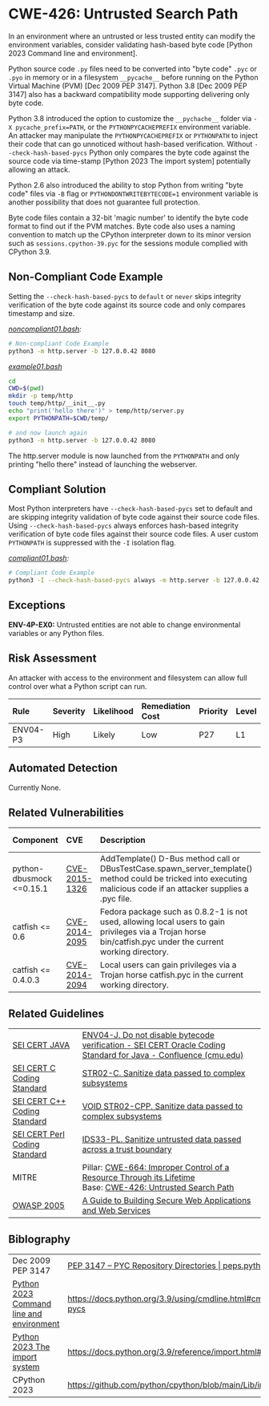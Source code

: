 # CWE-426: Untrusted Search Path

In an environment where an untrusted or less trusted entity can modify the environment variables, consider validating hash-based byte code [Python 2023 Command line and environment].

Python source code `.py`  files need to be converted into "byte code" `.pyc` or `.pyo` in memory or in a filesystem `__pycache__` before running on the Python Virtual Machine (PVM) [Dec 2009 PEP 3147].
Python 3.8 [Dec 2009 PEP 3147] also has a backward compatibility mode supporting delivering only byte code.

Python 3.8 introduced the option to customize the `__pychache__` folder via `-X pycache_prefix=PATH`, or the `PYTHONPYCACHEPREFIX` environment variable. An attacker may manipulate the `PYTHONPYCACHEPREFIX` or `PYTHONPATH` to inject their code that can go unnoticed without hash-based verification. Without `--check-hash-based-pycs` Python only compares the byte code against the source code via time-stamp [Python 2023 The import system] potentially allowing an attack.

Python 2.6 also introduced the ability to stop Python from writing "byte code" files via `-B` flag or `PYTHONDONTWRITEBYTECODE=1` environment variable is another possibility that does not guarantee full protection.

Byte code files contain a 32-bit 'magic number' to identify the byte code format to find out if the PVM matches. Byte code also uses a naming convention to match up the CPython interpreter down to its minor version such as `sessions.cpython-39.pyc` for the sessions module complied with CPython 3.9.

## Non-Compliant Code Example

Setting the `--check-hash-based-pycs` to `default` or `never` skips integrity verification of the byte code against its source code and only compares timestamp and size.

*[noncompliant01.bash](noncompliant01.bash):*

```bash
# Non-compliant Code Example
python3 -m http.server -b 127.0.0.42 8080
```

*[example01.bash](example01.bash)*

```bash
cd
CWD=$(pwd)
mkdir -p temp/http
touch temp/http/__init__.py
echo "print('hello there')" > temp/http/server.py
export PYTHONPATH=$CWD/temp/

# and now launch again
python3 -m http.server -b 127.0.0.42 8080
```

The http.server module is now launched from the `PYTHONPATH` and only printing "hello there" instead of launching the webserver.

## Compliant Solution

Most Python interpreters have `--check-hash-based-pycs` set to default and are skipping integrity validation of byte code against their source code files. Using `--check-hash-based-pycs` always enforces hash-based integrity verification of byte code files against their source code files. A user custom `PYTHONPATH` is suppressed with the `-I` isolation flag.

*[compliant01.bash](compliant01.bash):*

```bash
# Compliant Code Example
python3 -I --check-hash-based-pycs always -m http.server -b 127.0.0.42 8080
```

## Exceptions

**ENV-4P-EX0:** Untrusted entities are not able to change environmental variables or any Python files.

## Risk Assessment

An attacker with access to the environment and filesystem can allow full control over what a Python script can run.

| Rule     | Severity | Likelihood | Remediation Cost | Priority | Level |
|:---------|:---------|:-----------|:-----------------|:---------|:------|
| ENV04-P3 | High     | Likely     | Low              | P27      | L1    |

## Automated Detection

Currently None.

## Related Vulnerabilities

| Component | CVE | Description  | CVSS rating | Comment |
|:----------|:----|:-------------|:------------|:--------|
| python-dbusmock <=0.15.1 | [CVE-2015-1326](https://nvd.nist.gov/vuln/detail/CVE-2015-1326) | AddTemplate() D-Bus method call or DBusTestCase.spawn_server_template() method could be tricked into executing malicious code if an attacker supplies a .pyc file. | 3.x: 8.8 High | |
| catfish <= 0.6           | [CVE-2014-2095](https://nvd.nist.gov/vuln/detail/CVE-2014-2095) | Fedora package such as 0.8.2-1 is not used, allowing local users to gain privileges via a Trojan horse bin/catfish.pyc under the current working directory. | 2.0: 4.6 Med | |
| catfish <= 0.4.0.3       | [CVE-2014-2094](https://nvd.nist.gov/vuln/detail/CVE-2014-2094) | Local users can gain privileges via a Trojan horse catfish.pyc in the current working directory. | 2.0: 4.6 Med | |

## Related Guidelines

|||
|:---|:---|
|[SEI CERT JAVA](https://wiki.sei.cmu.edu/confluence/display/java/SEI+CERT+Oracle+Coding+Standard+for+Java)|[ENV04-J. Do not disable bytecode verification - SEI CERT Oracle Coding Standard for Java - Confluence (cmu.edu)](https://wiki.sei.cmu.edu/confluence/display/java/ENV04-J.+Do+not+disable+bytecode+verification)|
| [SEI CERT C Coding Standard](https://wiki.sei.cmu.edu/confluence/display/c/SEI+CERT+C+Coding+Standard) | [STR02-C. Sanitize data passed to complex subsystems](https://wiki.sei.cmu.edu/confluence/display/c/STR02-C.+Sanitize+data+passed+to+complex+subsystems) |
| [SEI CERT C++ Coding Standard](https://wiki.sei.cmu.edu/confluence/pages/viewpage.action?pageId=88046682) | [VOID STR02-CPP. Sanitize data passed to complex subsystems](https://wiki.sei.cmu.edu/confluence/pages/viewpage.action?pageId=88046726) |
| [SEI CERT Perl Coding Standard](https://wiki.sei.cmu.edu/confluence/display/perl/SEI+CERT+Perl+Coding+Standard) | [IDS33-PL. Sanitize untrusted data passed across a trust boundary](https://wiki.sei.cmu.edu/confluence/display/perl/IDS33-PL.+Sanitize+untrusted+data+passed+across+a+trust+boundary) |
| MITRE | Pillar: [CWE-664: Improper Control of a Resource Through its Lifetime](https://cwe.mitre.org/data/definitions/664.html)<br>Base: [CWE-426: Untrusted Search Path](https://cwe.mitre.org/data/definitions/426.html)|
|[OWASP 2005](https://wiki.sei.cmu.edu/confluence/display/java/Rule+AA.+References#RuleAA.References-OWASP05)|[A Guide to Building Secure Web Applications and Web Services](http://sourceforge.net/projects/owasp/files/Guide/2.0.1/OWASPGuide2.0.1.pdf/download) |

## Biblography

|||
|:---|:---|
|Dec 2009 PEP 3147|[PEP 3147 – PYC Repository Directories \| peps.python.org](https://peps.python.org/pep-3147/)|
|[Python 2023 Command line and environment](https://docs.python.org/3.9/using/cmdline.html#cmdoption-check-hash-based-pycs)|<https://docs.python.org/3.9/using/cmdline.html#cmdoption-check-hash-based-pycs>|
|[Python 2023 The import system](https://docs.python.org/3.9/reference/import.html#pyc-invalidation)|<https://docs.python.org/3.9/reference/import.html#pyc-invalidation>|
|CPython 2023|<https://github.com/python/cpython/blob/main/Lib/importlib/_bootstrap_external.py>|
